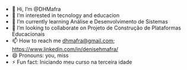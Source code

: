 - 👋 Hi, I’m @DHMafra
- 👀 I’m interested in tecnology and educacion
- 🌱 I’m currently learning Análise e Desenvolvimento de Sistemas
- 💞️ I’m looking to collaborate on Projeto de Construção de Plataformas Educacionais
- 📫 How to reach me dhmafra@gmail.com; https://www.linkedin.com/in/denisehmafra/
- 😄 Pronouns: you, miss
- ⚡ Fun fact: Iniciando meu curso na terceira idade

<!---
DHMafra/DHMafra is a ✨ special ✨ repository because its `README.md` (this file) appears on your GitHub profile.
You can click the Preview link to take a look at your changes.
--->
